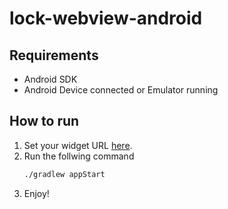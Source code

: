 lock-webview-android
====================

## Requirements
* Android SDK
* Android Device connected or Emulator running

## How to run

1. Set your widget URL [here](https://github.com/hzalaz/lock-webview-android/blob/master/app/build.gradle#L17).
2. Run the follwing command
    ```bash
    ./gradlew appStart
    ```
3. Enjoy!

